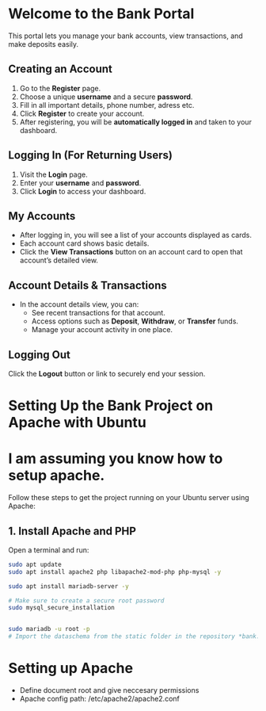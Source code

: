 






#  Welcome to the Bank Portal

This portal lets you manage your bank accounts, view transactions, and make deposits easily.

##  Creating an Account

1. Go to the **Register** page.
2. Choose a unique **username** and a secure **password**.
3. Fill in all important details, phone number, adress etc.
4. Click **Register** to create your account.
5. After registering, you will be **automatically logged in** and taken to your dashboard.

##  Logging In (For Returning Users)

1. Visit the **Login** page.
2. Enter your **username** and **password**.
3. Click **Login** to access your dashboard.

##  My Accounts

- After logging in, you will see a list of your accounts displayed as cards.
- Each account card shows basic details.
- Click the **View Transactions** button on an account card to open that account’s detailed view.

##  Account Details & Transactions

- In the account details view, you can:
  - See recent transactions for that account.
  - Access options such as **Deposit**, **Withdraw**, or **Transfer** funds.
  - Manage your account activity in one place.

##  Logging Out

Click the **Logout** button or link to securely end your session.




# Setting Up the Bank Project on Apache with Ubuntu
# I am assuming you know how to setup apache.

Follow these steps to get the project running on your Ubuntu server using Apache:
## 1. Install Apache and PHP

Open a terminal and run:

```bash
sudo apt update
sudo apt install apache2 php libapache2-mod-php php-mysql -y

sudo apt install mariadb-server -y

# Make sure to create a secure root password
sudo mysql_secure_installation


sudo mariadb -u root -p
# Import the dataschema from the static folder in the repository *bank.sql*
```

# Setting up Apache

- Define document root and give neccesary permissions
- Apache config path: /etc/apache2/apache2.conf

